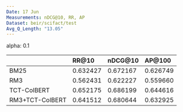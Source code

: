 ```yaml
---
Date: 17 Jun
Measurements: nDCG@10, RR, AP
Dataset: beir/scifact/test
Avg_Q_Length: "13.05"
---
```

alpha: 0.1

|                 | RR@10    | nDCG@10  | AP@100   |
| :-------------- | :------- | :------- | :------- |
| BM25            | 0.632427 | 0.672167 | 0.626749 |
| RM3             | 0.562431 | 0.622227 | 0.559660 |
| TCT-ColBERT     | 0.652175 | 0.686199 | 0.644616 |
| RM3+TCT-ColBERT | 0.641512 | 0.680644 | 0.632925 |

